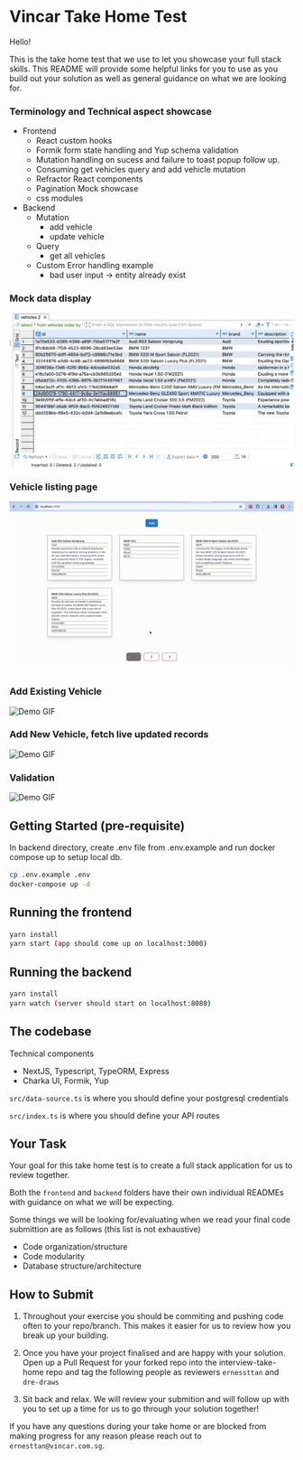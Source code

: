 # Vincar Take Home Test

Hello!

This is the take home test that we use to let you showcase your full stack skills. This README will provide some helpful links for you to use as you build out your solution as well as general guidance on what we are looking for.

### Terminology and Technical aspect showcase
- Frontend
  - React custom hooks
  - Formik form state handling and Yup schema validation
  - Mutation handling on sucess and failure to toast popup follow up.
  - Consuming get vehicles query and add vehicle mutation
  - Refractor React components
  - Pagination Mock showcase
  - css modules
- Backend
  - Mutation
    - add vehicle
    - update vehicle
  - Query
    - get all vehicles
  - Custom Error handling example
    - bad user input -> entity already exist

### Mock data display
![Demo GIF](./showcase/vehicle_table_records.gif)

### Vehicle listing page
![Demo GIF](./showcase/show_listing_with_pagination.gif)

### Add Existing Vehicle
![Demo GIF](./showcase/submit_existing_vehicle.gif)

### Add New Vehicle, fetch live updated records
![Demo GIF](./showcase/add_vehicle_validation_and_fetch_new_update.gif)

### Validation
![Demo GIF](./showcase/form_validation_and_success_submission.gif)

## Getting Started (pre-requisite)
In backend directory, create .env file from .env.example and run docker compose up to setup local db.

```bash
cp .env.example .env
docker-compose up -d
```

## Running the frontend

```bash
yarn install
yarn start (app should come up on localhost:3000)
```

## Running the backend

```bash
yarn install
yarn watch (server should start on localhost:8080)
```

## The codebase
Technical components

- NextJS, Typescript, TypeORM, Express
- Charka UI, Formik, Yup
  
`src/data-source.ts` is where you should define your postgresql credentials

`src/index.ts` is where you should define your API routes

## Your Task

Your goal for this take home test is to create a full stack application for us to review together.

Both the `frontend` and `backend` folders have their own individual READMEs with guidance on what we will be expecting.

Some things we will be looking for/evaluating when we read your final code submittion are as follows (this list is not exhaustive)

- Code organization/structure
- Code modularity
- Database structure/architecture

## How to Submit

1. Throughout your exercise you should be commiting and pushing code often to your repo/branch. This makes it easier for us to review how you break up your building.

2. Once you have your project finalised and are happy with your solution. Open up a Pull Request for your forked repo into the interview-take-home repo and tag the following people as reviewers `ernessttan` and `dre-draws`
3. Sit back and relax. We will review your submition and will follow up with you to set up a time for us to go through your solution together!

If you have any questions during your take home or are blocked from making progress for any reason please reach out to `ernesttan@vincar.com.sg`.
